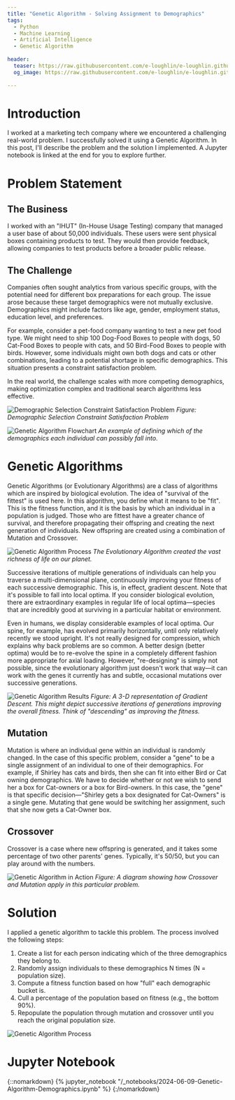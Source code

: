 ```yaml
---
title: "Genetic Algorithm - Solving Assignment to Demographics"
tags:
  - Python
  - Machine Learning
  - Artificial Intelligence
  - Genetic Algorithm
  
header:
  teaser: https://raw.githubusercontent.com/e-loughlin/e-loughlin.github.io/main/assets/images/genetic-algo/gen4.png
  og_image: https://raw.githubusercontent.com/e-loughlin/e-loughlin.github.io/main/assets/images/genetic-algo/gen4.png
 
---
```


# Introduction

I worked at a marketing tech company where we encountered a challenging real-world problem. I successfully solved it using a Genetic Algorithm. In this post, I'll describe the problem and the solution I implemented. A Jupyter notebook is linked at the end for you to explore further.

# Problem Statement

## The Business

I worked with an "IHUT" (In-House Usage Testing) company that managed a user base of about 50,000 individuals. These users were sent physical boxes containing products to test. They would then provide feedback, allowing companies to test products before a broader public release.

## The Challenge

Companies often sought analytics from various specific groups, with the potential need for different box preparations for each group. The issue arose because these target demographics were not mutually exclusive. Demographics might include factors like age, gender, employment status, education level, and preferences.

For example, consider a pet-food company wanting to test a new pet food type. We might need to ship 100 Dog-Food Boxes to people with dogs, 50 Cat-Food Boxes to people with cats, and 50 Bird-Food Boxes to people with birds. However, some individuals might own both dogs and cats or other combinations, leading to a potential shortage in specific demographics. This situation presents a constraint satisfaction problem.

In the real world, the challenge scales with more competing demographics, making optimization complex and traditional search algorithms less effective.

![Demographic Selection Constraint Satisfaction Problem](https://raw.githubusercontent.com/e-loughlin/e-loughlin.github.io/main/assets/images/genetic-algo/gen1.png)
*Figure: Demographic Selection Constraint Satisfaction Problem*

![Genetic Algorithm Flowchart](https://raw.githubusercontent.com/e-loughlin/e-loughlin.github.io/main/assets/images/genetic-algo/gen2.png)
*An example of defining which of the demographics each individual can possibly fall into.*

# Genetic Algorithms

Genetic Algorithms (or Evolutionary Algorithms) are a class of algorithms which are inspired by biological evolution. The idea of "survival of the fittest" is used here. In this algorithm, you define what it means to be "fit". This is the fitness function, and it is the basis by which an individual in a population is judged. Those who are fittest have a greater chance of survival, and therefore propagating their offspring and creating the next generation of individuals. New offspring are created using a combination of Mutation and Crossover.

![Genetic Algorithm Process](https://raw.githubusercontent.com/e-loughlin/e-loughlin.github.io/main/assets/images/genetic-algo/gen5.png)
*The Evolutionary Algorithm created the vast richness of life on our planet.*

Successive iterations of multiple generations of individuals can help you traverse a multi-dimensional plane, continuously improving your fitness of each successive demographic. This is, in effect, gradient descent. Note that it's possible to fall into local optima. If you consider biological evolution, there are extraordinary examples in regular life of local optima—species that are incredibly good at surviving in a particular habitat or environment.

Even in humans, we display considerable examples of local optima. Our spine, for example, has evolved primarily horizontally, until only relatively recently we stood upright. It's not really designed for compression, which explains why back problems are so common. A better design (better optima) would be to re-evolve the spine in a completely different fashion more appropriate for axial loading. However, "re-designing" is simply not possible, since the evolutionary algorithm just doesn't work that way—it can work with the genes it currently has and subtle, occasional mutations over successive generations.

![Genetic Algorithm Results](https://raw.githubusercontent.com/e-loughlin/e-loughlin.github.io/main/assets/images/genetic-algo/gen4.png)
*Figure: A 3-D representation of Gradient Descent. This might depict successive iterations of generations improving the overall fitness. Think of "descending" as improving the fitness.*

## Mutation

Mutation is where an individual gene within an individual is randomly changed. In the case of this specific problem, consider a "gene" to be a single assignment of an individual to one of their demographics. For example, if Shirley has cats and birds, then she can fit into either Bird or Cat owning demographics. We have to decide whether or not we wish to send her a box for Cat-owners or a box for Bird-owners. In this case, the "gene" is that specific decision—"Shirley gets a box designated for Cat-Owners" is a single gene. Mutating that gene would be switching her assignment, such that she now gets a Cat-Owner box.

## Crossover

Crossover is a case where new offspring is generated, and it takes some percentage of two other parents' genes. Typically, it's 50/50, but you can play around with the numbers.

![Genetic Algorithm in Action](https://raw.githubusercontent.com/e-loughlin/e-loughlin.github.io/main/assets/images/genetic-algo/gen6.png)
*Figure: A diagram showing how Crossover and Mutation apply in this particular problem.*

# Solution

I applied a genetic algorithm to tackle this problem. The process involved the following steps:

1. Create a list for each person indicating which of the three demographics they belong to.
2. Randomly assign individuals to these demographics N times (N = population size).
3. Compute a fitness function based on how "full" each demographic bucket is.
4. Cull a percentage of the population based on fitness (e.g., the bottom 90%).
5. Repopulate the population through mutation and crossover until you reach the original population size.

![Genetic Algorithm Process](https://raw.githubusercontent.com/e-loughlin/e-loughlin.github.io/main/assets/images/genetic-algo/gen3.png)

# Jupyter Notebook

{::nomarkdown} {% jupyter_notebook "/_notebooks/2024-06-09-Genetic-Algorithm-Demographics.ipynb" %} {:/nomarkdown}

